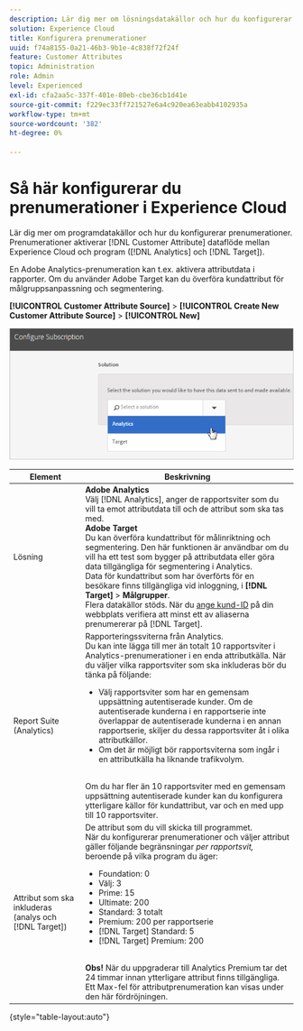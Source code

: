 ```yaml
---
description: Lär dig mer om lösningsdatakällor och hur du konfigurerar prenumerationer. Prenumerationer möjliggör dataflödet för kundattribut mellan Experience Cloud och program (Analytics och Target).
solution: Experience Cloud
title: Konfigurera prenumerationer
uuid: f74a8155-0a21-46b3-9b1e-4c838f72f24f
feature: Customer Attributes
topic: Administration
role: Admin
level: Experienced
exl-id: cfa2aa5c-337f-401e-80eb-cbe36cb1d41e
source-git-commit: f229ec33ff721527e6a4c920ea63eabb4102935a
workflow-type: tm+mt
source-wordcount: '382'
ht-degree: 0%

---
```


# Så här konfigurerar du prenumerationer i Experience Cloud

Lär dig mer om programdatakällor och hur du konfigurerar prenumerationer. Prenumerationer aktiverar [!DNL Customer Attribute] dataflöde mellan Experience Cloud och program ([!DNL Analytics] och [!DNL Target]).

En Adobe Analytics-prenumeration kan t.ex. aktivera attributdata i rapporter. Om du använder Adobe Target kan du överföra kundattribut för målgruppsanpassning och segmentering.

**[!UICONTROL Customer Attribute Source]** > **[!UICONTROL Create New Customer Attribute Source]** > **[!UICONTROL New]**

![Konfigurera prenumerationer i Experience Cloud](assets/configure_subscription_page.png)

| Element | Beskrivning |
|--- |--- |
| Lösning | **Adobe Analytics**<br> Välj [!DNL Analytics], anger de rapportsviter som du vill ta emot attributdata till och de attribut som ska tas med.<br>**Adobe Target**<br> Du kan överföra kundattribut för målinriktning och segmentering. Den här funktionen är användbar om du vill ha ett test som bygger på attributdata eller göra data tillgängliga för segmentering i Analytics.<br>Data för kundattribut som har överförts för en besökare finns tillgängliga vid inloggning, i **[!DNL Target]** > **Målgrupper**.<br>Flera datakällor stöds. När du  [ange kund-ID](core-services.md) på din webbplats verifiera att minst ett av aliaserna prenumererar på [!DNL Target]. |
| Report Suite (Analytics) | Rapporteringssviterna från Analytics.<br>Du kan inte lägga till mer än totalt 10 rapportsviter i Analytics-prenumerationer i en enda attributkälla. När du väljer vilka rapportsviter som ska inkluderas bör du tänka på följande:<ul><li>Välj rapportsviter som har en gemensam uppsättning autentiserade kunder. Om de autentiserade kunderna i en rapportserie inte överlappar de autentiserade kunderna i en annan rapportserie, skiljer du dessa rapportsviter åt i olika attributkällor.</li><li>Om det är möjligt bör rapportsviterna som ingår i en attributkälla ha liknande trafikvolym.</li></ul><br>Om du har fler än 10 rapportsviter med en gemensam uppsättning autentiserade kunder kan du konfigurera ytterligare källor för kundattribut, var och en med upp till 10 rapportsviter. |
| Attribut som ska inkluderas (analys och [!DNL Target]) | De attribut som du vill skicka till programmet. <br>När du konfigurerar prenumerationer och väljer attribut gäller följande begränsningar _per rapportsvit,_ beroende på vilka program du äger:<ul><li>Foundation: 0</li><li>Välj: 3</li><li>Prime: 15</li><li>Ultimate: 200</li><li>Standard: 3 totalt</li><li>Premium: 200 per rapportserie</li><li>[!DNL Target] Standard: 5</li><li>[!DNL Target] Premium: 200</li></ul><br>**Obs!** När du uppgraderar till Analytics Premium tar det 24 timmar innan ytterligare attribut finns tillgängliga. Ett Max-fel för attributprenumeration kan visas under den här fördröjningen. |

{style="table-layout:auto"}
